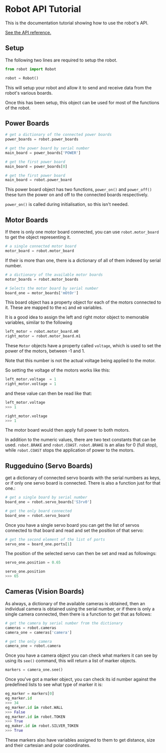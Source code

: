 # Robot API Tutorial
This is the documentation tutorial showing how to use the robot's API.

[See the API reference.](reference)

## Setup
The following two lines are required to setup the robot.

```python
from robot import Robot

robot = Robot()
```

This will setup your robot and allow it to send and receive data from the robot's various boards.

Once this has been setup, this object can be used for most of the functions of the robot.

## Power Boards
```python
# get a dictionary of the connected power boards
power_boards = robot.power_boards

# get the power board by serial number
main_board = power_boards['POWER']

# get the first power board
main_board = power_boards[0]

# get the first power board
main_board = robot.power_board
```

This power board object has two functions, `power_on()` and `power_off()` these turn the power on and off to the connected boards respectively.

`power_on()` is called during initialisation, so this isn't needed.

## Motor Boards

If there is only one motor board connected, you can use `robot.motor_board` to get the object representing it.
```python
# a single connected motor board
motor_board = robot.motor_board
```
 If their is more than one, there is a dictionary of all of them indexed by serial number.

```python
# a dictionary of the available motor boards
motor_boards = robot.motor_boards

# Selects the motor board by serial number
board_one = motor_boards['mOtOr']
```

This board object has a property object for each of the motors connected to it. These are mapped to the `m1` and `m0` variables.

It is a good idea to assign the left and right motor object to memorable variables, similar to the following
```python
left_motor = robot.motor_board.m0
right_motor = robot.motor_board.m1
```

These `Motor` objects have a property called `voltage`, which is used to set the power of the motors, between -1 and 1.

Note that this number is not the actual voltage being applied to the motor.

So setting the voltage of the motors works like this:
```python
left_motor.voltage  = 1
right_motor.voltage = 1
```

and these value can then be read like that:
```python
left_motor.voltage
>>> 1

right_motor.voltage
>>> 1
```

The motor board would then apply full power to both motors.

In addition to the numeric values, there are two text constants that can be used. `robot.BRAKE` and `robot.COAST`.
`robot.BRAKE` is an alias for 0 (full stop), while `robot.COAST` stops the application of power to the motors.

## Ruggeduino (Servo Boards)

get a dictionary of connected servo boards with the serial numbers as keys, or if only one servo board is connected. There is also a function just for that one.:
```python
# get a single board by serial number
board_one = robot.servo_boards['S3rv0']

# get the only board connected
board_one = robot.servo_board
```

Once you have a single servo board you can get the list of servos connected to that board and read and set the position of that servo:
```python
# get the second element of the list of ports
servo_one = board_one.ports[1]
```

The position of the selected servo can then be set and read as followings:
```python
servo_one.position = 0.65

servo_one.position
>>> 65
```

## Cameras (Vision Boards)
As always, a dictionary of the available cameras is obtained, then an individual camera is obtained using the serial number, or if there is only a single camera connected, then there is a function to get that as follows:

```python
# get the camera by serial number from the dictionary
cameras = robot.cameras
camera_one = cameras['camera']

# get the only camera
camera_one = robot.camera
```

Once you have a camera object you can check what markers it can see by using its `see()` command, this will return a list of marker objects.
```python
markers = camera_one.see()
```

Once you've got a marker object, you can check its id number against the predefined lists to see what type of marker it is:
```python
eg_marker = markers[0]
eg_marker.id
>>> 34
eg_marker.id in robot.WALL
>>> False
eg_marker.id in robot.TOKEN
>>> True
eg_maker.id in robot.SILVER_TOKEN
>>> True
```
These markers also have variables assigned to them to get distance, size and their cartesian and polar coordinates.
